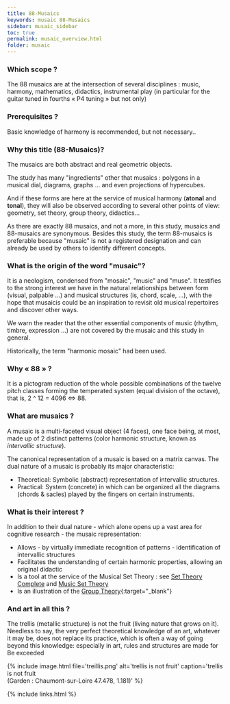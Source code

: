 ```yaml
---
title: 88-Musaics
keywords: musaic 88-Musaics
sidebar: musaic_sidebar
toc: true
permalink: musaic_overview.html
folder: musaic
---
```


### Which scope ?

The 88 musaics are at the intersection of several disciplines : music, harmony, mathematics, didactics, instrumental play (in particular for the guitar tuned in fourths « P4 tuning » but not only)

### Prerequisites ?

Basic knowledge of harmony is recommended, but not necessary..


### Why this title (88-Musaics)?

The musaics are both abstract and real geometric objects.

The study has many "ingredients" other that musaics : polygons in a musical dial, diagrams, graphs ... and even projections of hypercubes.

And if these forms are here at the service of musical harmony (**atonal** and **tonal**), they will also be observed according to several other points of view: geometry, set theory, group theory, didactics...

As there are exactly 88 musaics, and not a more, in this study, musaics and 88-musaics are synonymous. Besides this study, the term 88-musaics is preferable because "musaic" is not a registered designation and can already be used by others to identify different concepts.

### What is the origin of the word "musaic"?

It is a neologism, condensed from "mosaic", "music" and "muse". It testifies to the strong interest we have in the natural relationships between form (visual, palpable ...) and musical structures (is, chord, scale, ...), with the hope that musaicis could be an inspiration to revisit old musical repertoires and discover other ways.

We warn the reader that the other essential components of music (rhythm, timbre, expression ...) are not covered by the musaic and this study in general.

Historically, the term "harmonic mosaic" had been used.

### Why « 88 » ?

It is a pictogram reduction of the whole possible combinations of the twelve pitch classes forming the temperated system (equal division of the octave), that is, 2 ^ 12 = 4096 <=> 88.

### What are musaics ?

A musaic is a multi-faceted visual object (4 faces), one face being, at most, made up of 2 distinct patterns (color harmonic structure, known as *intervallic structure*).

The canonical representation of a musaic is based on a matrix canvas. The dual nature of a musaic is probably its major characteristic:

* Theoretical: Symbolic (abstract) representation of intervallic structures.
* Practical: System (concrete) in which can be organized all the diagrams (chords &amp; sacles) played by the fingers on certain instruments.


### What is their interest ?

In addition to their dual nature - which alone opens up a vast area for cognitive research - the musaic representation:

* Allows - by virtually immediate recognition of patterns - identification of intervallic structures
* Facilitates the understanding of certain harmonic properties, allowing an original didactic
* Is a tool at the service of the Musical Set Theory : see [Set Theory Complete](http://repmus.ircam.fr/_media/mamux/papers/andreatta-2003-settheorycomplet.pdf) and [Music Set Theory ](https://en.wikipedia.org/wiki/Set_theory_%28music%29)
* Is an illustration of the [Group Theory](https://en.wikipedia.org/wiki/Group_theory){:target="_blank"}

### And art in all this ?

The trellis (metallic structure) is not the fruit (living nature that grows on it). Needless to say, the very perfect theoretical knowledge of an art, whatever it may be, does not replace its practice, which is often a way of going beyond this knowledge: especially in art, rules and structures are made for Be exceeded

{% include image.html file='treillis.png'  alt='trellis is not fruit' caption='trellis is not fruit<br/> (Garden : Chaumont-sur-Loire
47.478, 1.181)' %}


{% include links.html %}

